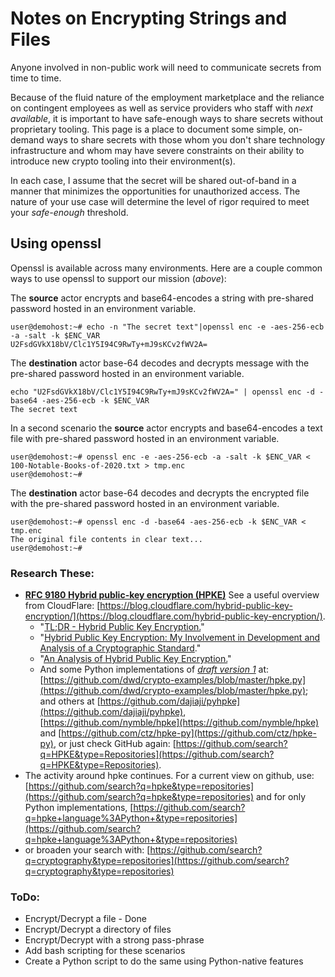 # Notes on Encrypting Strings and Files  

Anyone involved in non-public work will need to communicate secrets from time to time.  

Because of the fluid nature of the employment marketplace and the reliance on contingent employees as well as service providers who staff with *next available*, it is important to have safe-enough ways to share secrets without proprietary tooling.  This page is a place to document some simple, on-demand ways to share secrets with those whom you don't share technology infrastructure and whom may have severe constraints on their ability to introduce new crypto tooling into their environment(s).  

In each case, I assume that the secret will be shared out-of-band in a manner that minimizes the opportunities for unauthorized access.  The nature of your use case will determine the level of rigor required to meet your *safe-enough* threshold.  

## Using openssl  
Openssl is available across many environments.  Here are a couple common ways to use openssl to support our mission (*above*):  

The **source** actor encrypts and base64-encodes a string with pre-shared password hosted in an environment variable.  
```terminal
user@demohost:~# echo -n "The secret text"|openssl enc -e -aes-256-ecb -a -salt -k $ENC_VAR
U2FsdGVkX18bV/Clc1Y5I94C9RwTy+mJ9sKCv2fWV2A=
```

The **destination** actor base-64 decodes and decrypts message with the pre-shared password hosted in an environment variable.  
```terminal
echo "U2FsdGVkX18bV/Clc1Y5I94C9RwTy+mJ9sKCv2fWV2A=" | openssl enc -d -base64 -aes-256-ecb -k $ENC_VAR
The secret text
```

In a second scenario the **source** actor encrypts and base64-encodes a text file with pre-shared password hosted in an environment variable.  
```terminal
user@demohost:~# openssl enc -e -aes-256-ecb -a -salt -k $ENC_VAR < 100-Notable-Books-of-2020.txt > tmp.enc
user@demohost:~#
```

The **destination** actor base-64 decodes and decrypts the encrypted file with the pre-shared password hosted in an environment variable.  
```terminal
user@demohost:~# openssl enc -d -base64 -aes-256-ecb -k $ENC_VAR < tmp.enc
The original file contents in clear text...
user@demohost:~#
```


### Research These:  
* **[RFC 9180 Hybrid public-key encryption (HPKE)](https://datatracker.ietf.org/doc/html/rfc9180)**   See a useful overview from CloudFlare: [https://blog.cloudflare.com/hybrid-public-key-encryption/](https://blog.cloudflare.com/hybrid-public-key-encryption/).  
  * "[TL;DR - Hybrid Public Key Encryption.](https://www.franziskuskiefer.de/p/tldr-hybrid-public-key-encryption/)"  
  * "[Hybrid Public Key Encryption: My Involvement in Development and Analysis of a Cryptographic Standard](https://www.benjaminlipp.de/p/hpke-cryptographic-standard/)."  
  * "[An Analysis of Hybrid Public Key Encryption.](https://www.semanticscholar.org/paper/An-Analysis-of-Hybrid-Public-Key-Encryption-Lipp/d8627eb52a4211e59ec897f1a10dd15c96ff7311)" 
  * And some Python implementations of *[draft version 1](https://datatracker.ietf.org/doc/html/draft-barnes-cfrg-hpke-01)* at: [https://github.com/dwd/crypto-examples/blob/master/hpke.py](https://github.com/dwd/crypto-examples/blob/master/hpke.py); and others at [https://github.com/dajiaji/pyhpke](https://github.com/dajiaji/pyhpke), [https://github.com/nymble/hpke](https://github.com/nymble/hpke) and [https://github.com/ctz/hpke-py](https://github.com/ctz/hpke-py), or just check GitHub again: [https://github.com/search?q=HPKE&type=Repositories](https://github.com/search?q=HPKE&type=Repositories).  
* The activity around hpke continues.  For a current view on github, use: [https://github.com/search?q=hpke&type=repositories](https://github.com/search?q=hpke&type=repositories) and for only Python implementations, [https://github.com/search?q=hpke+language%3APython+&type=repositories](https://github.com/search?q=hpke+language%3APython+&type=repositories)  
* or broaden your search with: [https://github.com/search?q=cryptography&type=repositories](https://github.com/search?q=cryptography&type=repositories)  

### ToDo:  
* Encrypt/Decrypt a file - Done  
* Encrypt/Decrypt a directory of files  
* Encrypt/Decrypt with a strong pass-phrase  
* Add bash scripting for these scenarios  
* Create a Python script to do the same using Python-native features  

